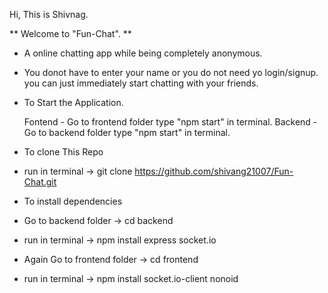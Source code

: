 
Hi, This is Shivnag.

**    Welcome to "Fun-Chat".    ** 

* A online chatting app while being completely anonymous.
* You donot have to enter your name or you do not need yo login/signup. you can just immediately start chatting with your friends.


* To Start the Application.

  Fontend - Go to frontend folder type "npm start" in terminal.
  Backend - Go to backend folder type "npm start" in terminal.


*  To clone This Repo 
  * run in terminal -> git clone https://github.com/shivang21007/Fun-Chat.git
  
  * To install dependencies 
   * Go to backend folder -> cd backend
   * run in terminal -> npm install express socket.io 

   * Again Go to frontend folder -> cd frontend
   * run in terminal -> npm install socket.io-client nonoid 


